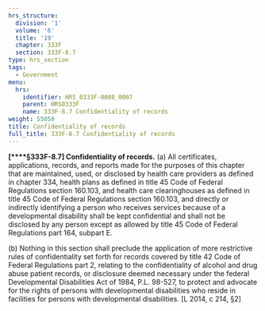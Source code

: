 ```yaml
---
hrs_structure:
  division: '1'
  volume: '6'
  title: '19'
  chapter: 333F
  section: 333F-8.7
type: hrs_section
tags:
  - Government
menu:
  hrs:
    identifier: HRS_0333F-0008_0007
    parent: HRS0333F
    name: 333F-8.7 Confidentiality of records
weight: 55050
title: Confidentiality of records
full_title: 333F-8.7 Confidentiality of records
---
```

**[****§333F-8.7] Confidentiality of records.** (a) All certificates, applications, records, and reports made for the purposes of this chapter that are maintained, used, or disclosed by health care providers as defined in chapter 334, health plans as defined in title 45 Code of Federal Regulations section 160.103, and health care clearinghouses as defined in title 45 Code of Federal Regulations section 160.103, and directly or indirectly identifying a person who receives services because of a developmental disability shall be kept confidential and shall not be disclosed by any person except as allowed by title 45 Code of Federal Regulations part 164, subpart E.

(b) Nothing in this section shall preclude the application of more restrictive rules of confidentiality set forth for records covered by title 42 Code of Federal Regulations part 2, relating to the confidentiality of alcohol and drug abuse patient records, or disclosure deemed necessary under the federal Developmental Disabilities Act of 1984, P.L. 98-527, to protect and advocate for the rights of persons with developmental disabilities who reside in facilities for persons with developmental disabilities. [L 2014, c 214, §2]